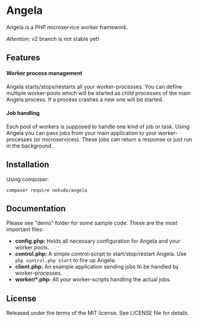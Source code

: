 # Angela

Angela is a PHP microservice worker framework.

*Attention:* v2 branch is not stable yet!

## Features

#### Worker process management

Angela starts/stops/restarts all your worker-processes.
You can define multiple worker-pools which will be started as child processes of the main Angela process. If a process
crashes a new one will be started.

#### Job handling

Each pool of workers is supposed to handle one kind of job or task. Using Angela you can pass jobs from your main
application to your worker-processes (or microservices). These jobs can return a response or just run in
the background.

## Installation

Using composer:

```composer require nekudo/angela```

## Documentation

Please see "demo" folder for some sample code. These are the most important files:

* __config.php:__ Holds all necessary configuration for Angela and your worker pools.
* __control.php:__ A simple control-script to start/stop/restart Angela. Use `php control.php start` to fire up Angela.
* __client.php:__ An example application sending jobs to be handled by worker-processes.
* __worker/*.php:__ All your worker-scripts handling the actual jobs.

## License

Released under the terms of the MIT license. See LICENSE file for details.
